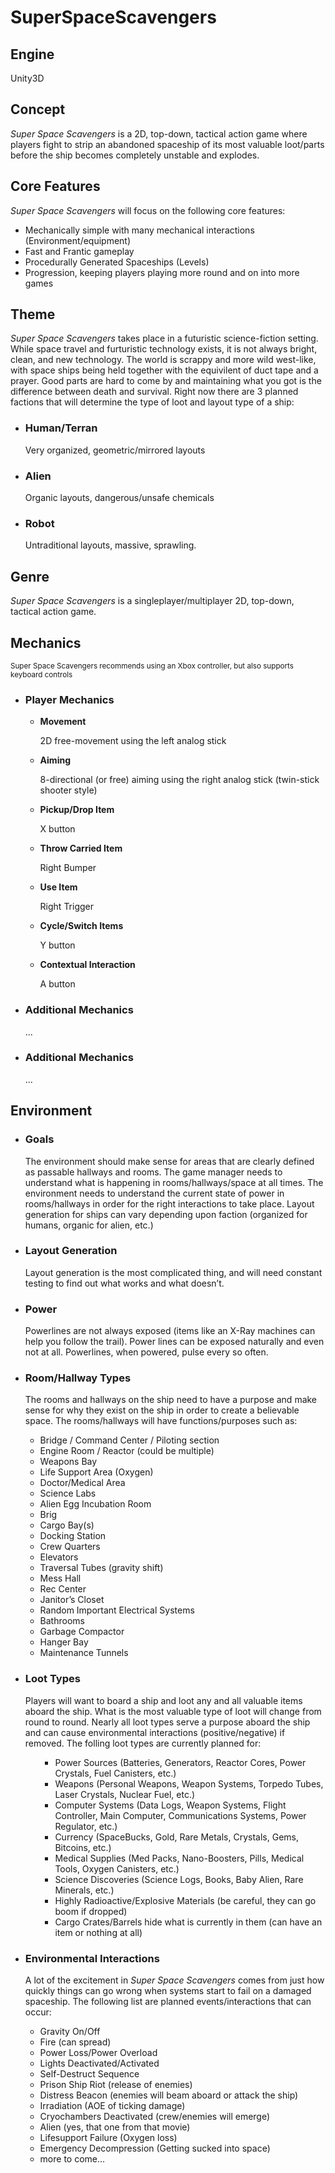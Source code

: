 <h1>SuperSpaceScavengers</h1>

<h2>Engine</h2>
<p>Unity3D</p>

<h2>Concept</h2>
<p><em>Super Space Scavengers</em> is a 2D, top-down, tactical action game where players fight to strip an abandoned spaceship of its most valuable loot/parts before the ship becomes completely unstable and explodes.</p>

<h2>Core Features</h2>
<p><em>Super Space Scavengers</em> will focus on the following core features:</p>
<ul>
 	<li>Mechanically simple with many mechanical interactions (Environment/equipment)</li>
 	<li>Fast and Frantic gameplay</li>
 	<li>Procedurally Generated Spaceships (Levels)</li>
 	<li>Progression, keeping players playing more round and on into more games</li>
 </ul> 

<h2>Theme</h2>
<p><em>Super Space Scavengers</em> takes place in a futuristic science-fiction setting. While space travel and furturistic technology exists, it is not always bright, clean, and new technology. The world is scrappy and more wild west-like, with space ships being held together with the equivilent of duct tape and a prayer. Good parts are hard to come by and maintaining what you got is the difference between death and survival. Right now there are 3 planned factions that will determine the type of loot and layout type of a ship:</p>
<ul>
    <li>
        <h3>Human/Terran</h3>
        <p>Very organized, geometric/mirrored layouts</p>
    </li>
    <li>
        <h3>Alien</h3>
        <p>Organic layouts, dangerous/unsafe chemicals</p>
    </li>
    <li>
        <h3>Robot</h3>
        <p>Untraditional layouts, massive, sprawling.</p>
    </li>
</ul>

<h2>Genre</h2>
<p><em>Super Space Scavengers</em> is a singleplayer/multiplayer 2D, top-down, tactical action game.</p>

<h2>Mechanics</h2>
<p><sub>Super Space Scavengers recommends using an Xbox controller, but also supports keyboard controls</sub></p>
<ul>
	<li>
		<h3>Player Mechanics</h3>
		<ul>
			<li>
				<strong>Movement</strong>
				<p>2D free-movement using the left analog stick</p>
			</li>
			<li>
				<strong>Aiming</strong>
				<p>8-directional (or free) aiming using the right analog stick (twin-stick shooter style)</p>
			</li>
			<li>
				<strong>Pickup/Drop Item</strong>
				<p>X button</p>
			</li>
            <li>
                <strong>Throw Carried Item</strong>
                <p>Right Bumper</p>
            </li>
			<li>
				<strong>Use Item</strong>
				<p>Right Trigger</p>
			</li>
			<li>
				<strong>Cycle/Switch Items</strong>
				<p>Y button</p>
			</li>
            <li>
                <strong>Contextual Interaction</strong>
                <p>A button</p>
            </li>
		</ul>
	</li>
	<li>
		<h3>Additional Mechanics</h3>
		<p>...</p>
	</li>
	<li>
		<h3>Additional Mechanics</h3>
		<p>...</p>
	</li>
</ul>

<h2>Environment</h2>
<ul>
    <li>
        <h3>Goals</h3>
        <p>The environment should make sense for areas that are clearly defined as passable hallways and rooms. The game manager needs to understand what is happening in rooms/hallways/space at all times. The environment needs to understand the current state of power in rooms/hallways in order for the right interactions to take place. Layout generation for ships can vary depending upon faction (organized for humans, organic for alien, etc.)</p>
    </li>
    <li>
        <h3>Layout Generation</h3>
        <p>Layout generation is the most complicated thing, and will need constant testing to find out what works and what doesn’t.</p>
    </li>
    <li>
        <h3>Power</h3>
        <p>Powerlines are not always exposed (items like an X-Ray machines can help you follow the trail). Power lines can be exposed naturally and even not at all. Powerlines, when powered, pulse every so often.</p>
    </li>
    <li>
        <h3>Room/Hallway Types</h3>
        <p>The rooms and hallways on the ship need to have a purpose and make sense for why they exist on the ship in order to create a believable space. The rooms/hallways will have functions/purposes such as:</p>
        <ul>
            <li>Bridge / Command Center / Piloting section</li>
            <li>Engine Room / Reactor (could be multiple)</li>
            <li>Weapons Bay</li>
            <li>Life Support Area (Oxygen)</li>
            <li>Doctor/Medical Area</li>
            <li>Science Labs</li>
            <li>Alien Egg Incubation Room</li>
            <li>Brig</li>
            <li>Cargo Bay(s)</li>
            <li>Docking Station</li>
            <li>Crew Quarters</li>
            <li>Elevators</li>
            <li>Traversal Tubes (gravity shift)</li>
            <li>Mess Hall</li>
            <li>Rec Center</li>
            <li>Janitor’s Closet</li>
            <li>Random Important Electrical Systems</li>
            <li>Bathrooms</li>
            <li>Garbage Compactor</li>
            <li>Hanger Bay</li>
            <li>Maintenance Tunnels</li>
        </ul>
    </li>
    <li>
        <h3>Loot Types</h3>
        <p>Players will want to board a ship and loot any and all valuable items aboard the ship. What is the most valuable type of loot will change from round to round. Nearly all loot types serve a purpose aboard the ship and can cause environmental interactions (positive/negative) if removed. The folling loot types are currently planned for: </p>
        <ul>
            <ul>
                <li>Power Sources (Batteries, Generators, Reactor Cores, Power Crystals, Fuel Canisters, etc.)</li>
                <li>Weapons (Personal Weapons, Weapon Systems, Torpedo Tubes, Laser Crystals, Nuclear Fuel, etc.)</li>
                <li>Computer Systems (Data Logs, Weapon Systems, Flight Controller, Main Computer, Communications Systems, Power Regulator, etc.)</li>
                <li>Currency (SpaceBucks, Gold, Rare Metals, Crystals, Gems, Bitcoins, etc.)</li>
                <li>Medical Supplies (Med Packs, Nano-Boosters, Pills, Medical Tools, Oxygen Canisters, etc.)</li>
                <li>Science Discoveries (Science Logs, Books, Baby Alien, Rare Minerals, etc.)</li>
                <li>Highly Radioactive/Explosive Materials (be careful, they can go boom if dropped)</li>
                <li>Cargo Crates/Barrels hide what is currently in them (can have an item or nothing at all)</li>
            </ul>
        </ul>
    </li>
    <li>
        <h3>Environmental Interactions</h3>
        <p>A lot of the excitement in <em>Super Space Scavengers</em> comes from just how quickly things can go wrong when systems start to fail on a damaged spaceship. The following list are planned events/interactions that can occur:</p>
        <ul>
            <li>Gravity On/Off</li>
            <li>Fire (can spread)</li>
            <li>Power Loss/Power Overload</li>
            <li>Lights Deactivated/Activated</li>
            <li>Self-Destruct Sequence</li>
            <li>Prison Ship Riot (release of enemies)</li>
            <li>Distress Beacon (enemies will beam aboard or attack the ship)</li>
            <li>Irradiation (AOE of ticking damage)</li>
            <li>Cryochambers Deactivated (crew/enemies will emerge)</li>
            <li>Alien (yes, that one from that movie)</li>
            <li>Lifesupport Failure (Oxygen loss)</li>
            <li>Emergency Decompression (Getting sucked into space)</li>
            <li>more to come…</li>
        </ul>
    </li>
</ul>